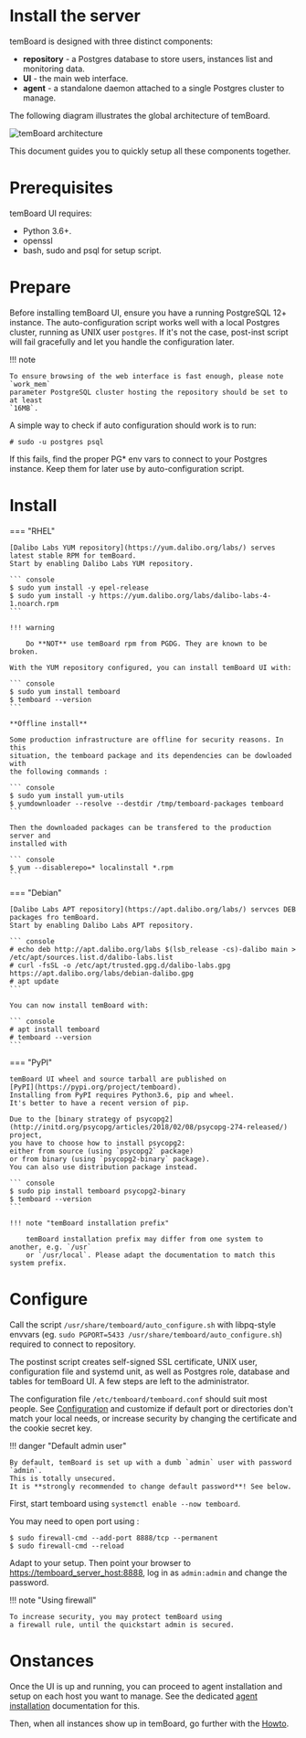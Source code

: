 <h1>Install the server</h1>

temBoard is designed with three distinct components:

- **repository** - a Postgres database to store users, instances list and
 monitoring data.
- **UI** - the main web interface.
- **agent** - a standalone daemon attached to a single Postgres cluster to manage.


The following diagram illustrates the global architecture of temBoard.

![temBoard architecture](sc/architecture.png)

This document guides you to quickly setup all these components together.


# Prerequisites

temBoard UI requires:

- Python 3.6+.
- openssl
- bash, sudo and psql for setup script.


# Prepare

Before installing temBoard UI, ensure you have a running PostgreSQL 12+ instance.
The auto-configuration script works well with a local Postgres cluster, running as UNIX user `postgres`.
If it's not the case, post-inst script will fail gracefully and let you handle the configuration later.

!!! note

    To ensure browsing of the web interface is fast enough, please note `work_mem`
    parameter PostgreSQL cluster hosting the repository should be set to at least
    `16MB`.

A simple way to check if auto configuration should work is to run:

``` console
# sudo -u postgres psql
```

If this fails, find the proper PG* env vars to connect to your Postgres instance.
Keep them for later use by auto-configuration script.


# Install


=== "RHEL"

    [Dalibo Labs YUM repository](https://yum.dalibo.org/labs/) serves latest stable RPM for temBoard.
    Start by enabling Dalibo Labs YUM repository.

    ``` console
    $ sudo yum install -y epel-release
    $ sudo yum install -y https://yum.dalibo.org/labs/dalibo-labs-4-1.noarch.rpm
    ```

    !!! warning

        Do **NOT** use temBoard rpm from PGDG. They are known to be broken.

    With the YUM repository configured, you can install temBoard UI with:

    ``` console
    $ sudo yum install temboard
    $ temboard --version
    ```

    **Offline install**

    Some production infrastructure are offline for security reasons. In this
    situation, the temboard package and its dependencies can be dowloaded with
    the following commands :

    ``` console
    $ sudo yum install yum-utils
    $ yumdownloader --resolve --destdir /tmp/temboard-packages temboard
    ```

    Then the downloaded packages can be transfered to the production server and
    installed with

    ``` console
    $ yum --disablerepo=* localinstall *.rpm
    ```


=== "Debian"

    [Dalibo Labs APT repository](https://apt.dalibo.org/labs/) servces DEB packages fro temBoard.
    Start by enabling Dalibo Labs APT repository.

    ``` console
    # echo deb http://apt.dalibo.org/labs $(lsb_release -cs)-dalibo main > /etc/apt/sources.list.d/dalibo-labs.list
    # curl -fsSL -o /etc/apt/trusted.gpg.d/dalibo-labs.gpg https://apt.dalibo.org/labs/debian-dalibo.gpg
    # apt update
    ```

    You can now install temBoard with:

    ``` console
    # apt install temboard
    # temboard --version
    ```


=== "PyPI"

    temBoard UI wheel and source tarball are published on
    [PyPI](https://pypi.org/project/temboard).
    Installing from PyPI requires Python3.6, pip and wheel.
    It's better to have a recent version of pip.

    Due to the [binary strategy of psycopg2](http://initd.org/psycopg/articles/2018/02/08/psycopg-274-released/) project,
    you have to choose how to install psycopg2:
    either from source (using `psycopg2` package)
    or from binary (using `psycopg2-binary` package).
    You can also use distribution package instead.

    ``` console
    $ sudo pip install temboard psycopg2-binary
    $ temboard --version
    ```

    !!! note "temBoard installation prefix"

        temBoard installation prefix may differ from one system to another, e.g. `/usr`
        or `/usr/local`. Please adapt the documentation to match this system prefix.


# Configure

Call the script `/usr/share/temboard/auto_configure.sh`
with libpq-style envvars (eg. `sudo PGPORT=5433 /usr/share/temboard/auto_configure.sh`)
required to connect to repository.

The postinst script creates
self-signed SSL certificate, UNIX user, configuration file and systemd unit,
as well as Postgres role, database and tables for temBoard UI.
A few steps are left to the administrator.

The configuration file `/etc/temboard/temboard.conf` should suit most people.
See [Configuration](server_configure.md) and customize if default port
or directories don't match your local needs,
or increase security by changing the certificate and the cookie secret key.

!!! danger "Default admin user"

    By default, temBoard is set up with a dumb `admin` user with password `admin`.
    This is totally unsecured.
    It is **strongly recommended to change default password**! See below.

First, start temboard using `systemctl enable --now temboard`.

You may need to open port using :

``` console
$ sudo firewall-cmd --add-port 8888/tcp --permanent
$ sudo firewall-cmd --reload
```

Adapt to your setup.
Then point your browser to <https://temboard_server_host:8888>,
log in as `admin:admin` and change the password.

!!! note "Using firewall"

    To increase security, you may protect temBoard using
    a firewall rule, until the quickstart admin is secured.


# Onstances

Once the UI is up and running,
you can proceed to agent installation and setup on each host you want to manage.
See the dedicated [agent installation](agent_install.md) documentation for this.

Then, when all instances show up in temBoard,
go further with the [Howto](temboard-howto.md).
